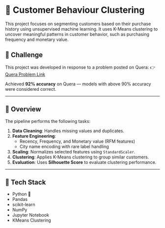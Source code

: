 # 🧠 Customer Behaviour Clustering

This project focuses on segmenting customers based on their purchase history using unsupervised machine learning. It uses K-Means clustering to uncover meaningful patterns in customer behavior, such as purchasing frequency and monetary value.

## 📌 Challenge

This project was developed in response to a problem posted on Quera:
👉 [Quera Problem Link](https://quera.org/problemset/287262)

Achieved **92% accuracy** on Quera — models with above 90% accuracy were considered correct.

---

## 🚀 Overview

The pipeline performs the following tasks:

1. **Data Cleaning**: Handles missing values and duplicates.
2. **Feature Engineering**:
   - Recency, Frequency, and Monetary value (RFM features)
   - City name encoding with rare label handling
3. **Scaling**: Normalizes selected features using `StandardScaler`.
4. **Clustering**: Applies K-Means clustering to group similar customers.
5. **Evaluation**: Uses **Silhouette Score** to evaluate clustering performance.

---

## 🧰 Tech Stack

- Python 🐍
- Pandas
- scikit-learn
- NumPy
- Jupyter Notebook
- KMeans Clustering

